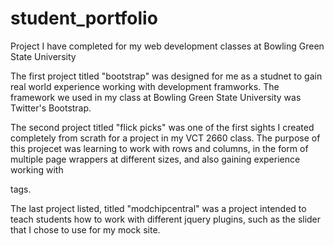 # student_portfolio
Project I have completed for my web development classes at Bowling Green State University 

The first project titled "bootstrap" was designed for me as a studnet to gain real world experience working with development 
framworks. The framework we used in my class at Bowling Green State University was Twitter's Bootstrap. 

The second project titled "flick picks" was one of the first sights I created completely from scrath for a project in my VCT 2660 class. The purpose of this projecet was learning to work with rows and columns, in the form of multiple page wrappers at different sizes, and also gaining experience working with <article> tags.

The last project listed, titled "modchipcentral" was a project intended to teach students how to work with different jquery plugins, such as the slider that I chose to use for my mock site.
